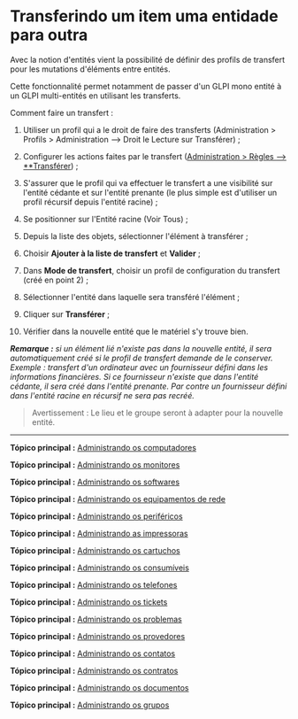 Transferindo um item uma entidade para outra
============================================

Avec la notion d'entités vient la possibilité de définir des profils de transfert pour les mutations d'éléments entre entités.

Cette fonctionnalité permet notamment de passer d'un GLPI mono entité à un GLPI multi-entités en utilisant les transferts.

Comment faire un transfert :

1.  Utiliser un profil qui a le droit de faire des transferts (Administration > Profils > Administration --> Droit le Lecture sur Transférer) ;

2.  Configurer les actions faites par le transfert ([Administration > Règles --> **Transférer](index.php?fr/07_Module_Administration/05_Règles/01_Gérer_les_règles.md)) ;

3.  S'assurer que le profil qui va effectuer le transfert a une visibilité sur l'entité cédante et sur l'entité prenante (le plus simple est d'utiliser un profil récursif depuis l'entité racine) ;

4.  Se positionner sur l'Entité racine (Voir Tous) ;

5.  Depuis la liste des objets, sélectionner l'élément à transférer ;

6.  Choisir **Ajouter à la liste de transfert** et **Valider** ;

7.  Dans **Mode de transfert**, choisir un profil de configuration du transfert (créé en point 2) ;

8.  Sélectionner l'entité dans laquelle sera transféré l'élément ;

9.  Cliquer sur **Transférer** ;

10. Vérifier dans la nouvelle entité que le matériel s'y trouve bien.

***Remarque :** si un élément lié n'existe pas dans la nouvelle entité, il sera automatiquement créé si le profil de transfert demande de le conserver.
Exemple : transfert d'un ordinateur avec un fournisseur défini dans les informations financières. Si ce fournisseur n'existe que dans l'entité cédante, il sera créé dans l'entité prenante.
Par contre un fournisseur défini dans l'entité racine en récursif ne sera pas recréé.*

>Avertissement : Le lieu et le groupe seront à adapter pour la nouvelle entité.

---------
**Tópico principal :** [Administrando os computadores](index.php?pt/03_Modulo_Parque/02_Computadores.md "Os computadores são administrados a partir do menu Parque > Computadores")

**Tópico principal :** [Administrando os monitores](index.php?pt/03_Modulo_Parque/03_Monitores.md "Os monitres são gerenciandos a partir do menu Parque > Monitores")

**Tópico principal :** [Administrando os softwares](index.php?pt/03_Modulo_Parque/04_Softwares/01_Softwares.md "Os softwares são gerenciados a partir do menu Parque > Software")

**Tópico principal :** [Administrando os equipamentos de rede](index.php?pt/03_Modulo_Parque/05_Equipamentos_de_rede.md "Os equipamentos de rede são gerenciados a partir do menu Parque > Rede")

**Tópico principal :** [Administrando os periféricos](index.php?pt/03_Modulo_Parque/06_Perifericos.md "Os periféricos são administrandos a partir do menu Parque > Periféricoss")

**Tópico principal :** [Administrando as impressoras](index.php?pt/03_Module_Parque/07_Impressoras.md "As impressoras são geradas a partir do menu Parque > Impressoras")

**Tópico principal :** [Administrando os cartuchos](index.php?pt/03_Modulo_Parque/08_Cartuchos.md "Os cartuchos da GLPI, características e uso")

**Tópico principal :** [Administrando os consumíveis](index.php?pt/03_Modulo_Parque/09_Consumíveis.md "Os consumíveis são gerenciandos a partir do menu Parque > Consumíveis")

**Tópico principal :** [Administrando os telefones](index.php?pt/03_Modulo_Parque/10_Telefones.md "Os telefones são gerenciados a partir do menu Parque > Telefones ;")

**Tópico principal :** [Administrando os tickets](index.php?pt/04_Modulo_Assistencia/06_Tickets/03_Administando_os_tickets.md "Os tickets são gerenciados a partir do menu Assistência > Tickets")

**Tópico principal :** [Administrando os problemas](index.php?pt/04_Modulo_Assistencia/08_Problemas.md "Os problemas são gerenciados a partir do Assistência > Problemas")

**Tópico principal :** [Administrando os provedores](index.php?pt/05_Modulo_Gestao/03_Provedores.md "Os provedores são gerenciados a partir do menu Gestão > Provedores")

**Tópico principal :** [Administrando os contatos](index.php?pt/05_Modulo_Gestao/04_Contatos.md "Os contatos são gerenciados a partir do menu Gestão > Contatos")

**Tópico principal :** [Administrando os contratos](index.php?pt/05_Modulo_Gestao/05_Contratos.md "Os contratos são gerenciados a partir do menu Gestão > Contratos")

**Tópico principal :** [Administrando os documentos](index.php?pt/05_Modulo_Gestão/06_Documentos.md "Os documentos são gerenciados a partir do menu Gestão > Documentos")

**Tópico principal :** [Administrando os grupos](index.php?pt/07_Modulo_Administracao/03_Grupo.md "Os grupos são gerenciados a partir do menu Administração > Grupos")